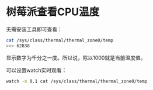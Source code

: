 # 树莓派查看CPU温度

无需安装工具即可查看：
```sh
cat /sys/class/thermal/thermal_zone0/temp
>>> 62838
```
显示数字为千分之一度。所以说，除以1000就是当前温度值。

可以设置watch实时观看：
```sh
watch -n 0.1 cat /sys/class/thermal/thermal_zone0/temp
```
